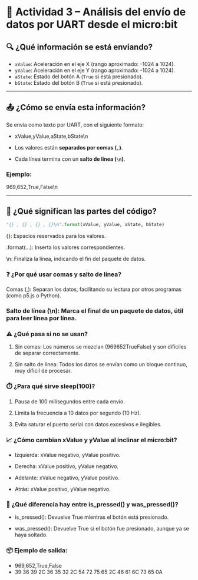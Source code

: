 

# 🧪 Actividad 3 – Análisis del envío de datos por UART desde el micro:bit

## 🔍 ¿Qué información se está enviando?
- `xValue`: Aceleración en el eje X (rango aproximado: -1024 a 1024).
- `yValue`: Aceleración en el eje Y (rango aproximado: -1024 a 1024).
- `aState`: Estado del botón A (`True` si está presionado).
- `bState`: Estado del botón B (`True` si está presionado).

---

## 📤 ¿Cómo se envía esta información?
Se envía como texto por UART, con el siguiente formato:

- xValue,yValue,aState,bState\n


- Los valores están **separados por comas (`,`)**.
- Cada línea termina con un **salto de línea (`\n`)**.

### Ejemplo:

969,652,True,False\n

---

## 🧠 ¿Qué significan las partes del código?

```python
"{} , {} , {} , {}\n".format(xValue, yValue, aState, bState)
```
{}: Espacios reservados para los valores.

.format(...): Inserta los valores correspondientes.

\n: Finaliza la línea, indicando el fin del paquete de datos.

### ❓ ¿Por qué usar comas y salto de línea?
Comas (,): Separan los datos, facilitando su lectura por otros programas (como p5.js o Python).

### Salto de línea (\n): Marca el final de un paquete de datos, útil para leer línea por línea.

### ⚠️ ¿Qué pasa si no se usan?
1. Sin comas: Los números se mezclan (969652TrueFalse) y son difíciles de separar correctamente.

2. Sin salto de línea: Todos los datos se envían como un bloque continuo, muy difícil de procesar.

### ⏱️ ¿Para qué sirve sleep(100)?
1. Pausa de 100 milisegundos entre cada envío.

2. Limita la frecuencia a 10 datos por segundo (10 Hz).

3. Evita saturar el puerto serial con datos excesivos e ilegibles.

### 📈 ¿Cómo cambian xValue y yValue al inclinar el micro:bit?
- Izquierda: xValue negativo, yValue positivo.

- Derecha: xValue positivo, yValue negativo.

- Adelante: xValue negativo, yValue positivo.

- Atrás: xValue positivo, yValue negativo.

### 🔄 ¿Qué diferencia hay entre is_pressed() y was_pressed()?
- is_pressed(): Devuelve True mientras el botón está presionado.

- was_pressed(): Devuelve True si el botón fue presionado, aunque ya se haya soltado.

### 📦 Ejemplo de salida:
- 969,652,True,False
- 39 36 39 2C 36 35 32 2C 54 72 75 65 2C 46 61 6C 73 65 0A
